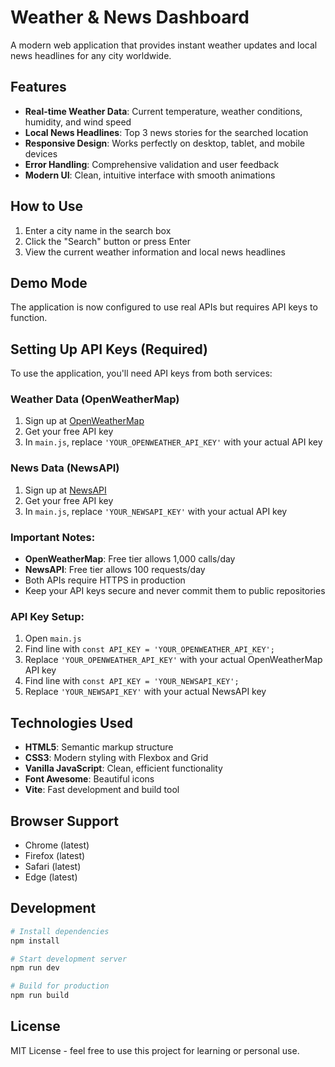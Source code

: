 # Weather & News Dashboard

A modern web application that provides instant weather updates and local news headlines for any city worldwide.

## Features

- **Real-time Weather Data**: Current temperature, weather conditions, humidity, and wind speed
- **Local News Headlines**: Top 3 news stories for the searched location
- **Responsive Design**: Works perfectly on desktop, tablet, and mobile devices
- **Error Handling**: Comprehensive validation and user feedback
- **Modern UI**: Clean, intuitive interface with smooth animations

## How to Use

1. Enter a city name in the search box
2. Click the "Search" button or press Enter
3. View the current weather information and local news headlines

## Demo Mode

The application is now configured to use real APIs but requires API keys to function.

## Setting Up API Keys (Required)

To use the application, you'll need API keys from both services:

### Weather Data (OpenWeatherMap)
1. Sign up at [OpenWeatherMap](https://openweathermap.org/api)
2. Get your free API key
3. In `main.js`, replace `'YOUR_OPENWEATHER_API_KEY'` with your actual API key

### News Data (NewsAPI)
1. Sign up at [NewsAPI](https://newsapi.org/)
2. Get your free API key
3. In `main.js`, replace `'YOUR_NEWSAPI_KEY'` with your actual API key

### Important Notes:
- **OpenWeatherMap**: Free tier allows 1,000 calls/day
- **NewsAPI**: Free tier allows 100 requests/day
- Both APIs require HTTPS in production
- Keep your API keys secure and never commit them to public repositories

### API Key Setup:
1. Open `main.js`
2. Find line with `const API_KEY = 'YOUR_OPENWEATHER_API_KEY';`
3. Replace `'YOUR_OPENWEATHER_API_KEY'` with your actual OpenWeatherMap API key
4. Find line with `const API_KEY = 'YOUR_NEWSAPI_KEY';`
5. Replace `'YOUR_NEWSAPI_KEY'` with your actual NewsAPI key
## Technologies Used

- **HTML5**: Semantic markup structure
- **CSS3**: Modern styling with Flexbox and Grid
- **Vanilla JavaScript**: Clean, efficient functionality
- **Font Awesome**: Beautiful icons
- **Vite**: Fast development and build tool

## Browser Support

- Chrome (latest)
- Firefox (latest)
- Safari (latest)
- Edge (latest)

## Development

```bash
# Install dependencies
npm install

# Start development server
npm run dev

# Build for production
npm run build
```

## License

MIT License - feel free to use this project for learning or personal use.